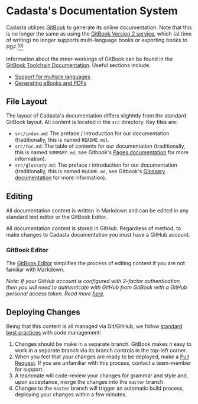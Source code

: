 # Cadasta's Documentation System

Cadasta utilizes [GitBook](https://github.com/GitbookIO/gitbook) to generate its online documentation. Note that this is no longer the same as using the [GitBook Version 2 service](https://gitbook.com), which (at time of writing) no longer supports multi-language books or exporting books to PDF.[<sup>[0]</sup>](https://docs.gitbook.com/v2-changes/important-differences)

Information about the inner-workings of GitBook can be found in the [GitBook Toolchain Documentation](https://toolchain.gitbook.com/). Useful sections include:

- [Support for multiple languages](https://toolchain.gitbook.com/languages.html)
- [Generating eBooks and PDFs](https://toolchain.gitbook.com/ebook.html)

## File Layout

The layout of Cadasta's documentation differs slighhtly from the standard GitBook layout. All content is located in the `src` directory. Key files are:

* `src/index.md`: The preface / introduction for our documentation (traditionally, this is named `README.md`).
* `src/toc.md`: The table of contents for our documentation (traditionally, this is named `SUMMARY.md`, see Gitbook's [Pages documentation](https://toolchain.gitbook.com/pages.html#summary) for more information).
* `src/glossary.md`: The preface / introduction for our documentation (traditionally, this is named `README.md`, see Gitbook's [Glossary documentation](https://toolchain.gitbook.com/lexicon.html) for more information).

## Editing

All documentation content is written in Markdown and can be edited in any standard text editor or the GitBook Editor.

All documentation content is stored in GitHub. Regardless of method, to make changes to Cadasta documentation you must have a GitHub account.

### GitBook Editor

The [GitBook Editor](https://legacy.gitbook.com/editor) simplifies the process of editing content if you are not familiar with Markdown.

_Note: If your GitHub account is configured with 2-factor authentication, then you will need to authenticate with GitHub from GitBook with a GitHub personal access token. Read more [here](https://github.com/GitbookIO/feedback/issues/133#issuecomment-243284698)._

## Deploying Changes

Being that this content is all managed via Git/GitHub, we follow [standard best practices](https://guides.github.com/introduction/flow/) with code management:

1. Changes should be make in a separate branch. GitBook makes it easy to work in a separate branch via its branch controls in the top-left corner.
2. When you feel that your changes are ready to be deployed, make a [Pull Request](https://help.github.com/articles/proposing-changes-to-your-work-with-pull-requests/). If you are unfamiliar with this process, contact a team-member for support.
3. A teammate will code-review your changes for grammar and style and, upon acceptance, merge the changes into the `master` branch.
4. Changes to the `master` branch will trigger an automatic build process, deploying your changes within a few minutes.
